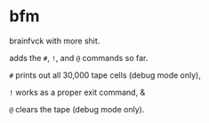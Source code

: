 # bfm
brainfvck with more shit.

adds the `#`, `!`, and `@` commands so far.

`#` prints out all 30,000 tape cells (debug mode only),

`!` works as a proper exit command, &

`@` clears the tape (debug mode only).
